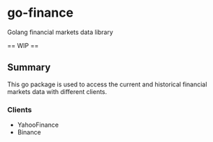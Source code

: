 # go-finance
Golang financial markets data library

== WIP ==

## Summary

This go package is used to access the current and historical financial markets data with different clients.

### Clients

- YahooFinance
- Binance
